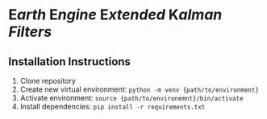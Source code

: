# E*arth* E*ngine* E*xtended* K*alman Filters*

## Installation Instructions
1. Clone repository
1. Create new virtual environment: `python -m venv {path/to/environment}`
1. Activate environment: `source {path/to/environemnt}/bin/activate`
1. Install dependencies: `pip install -r requirements.txt`
